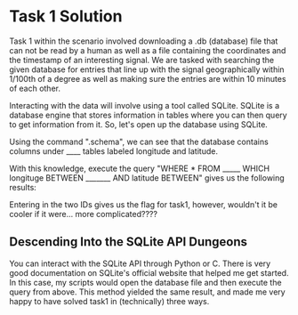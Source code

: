 # Task 1 Solution
Task 1 within the scenario involved downloading a .db (database) file that can not be read by a human as well as a file containing the coordinates and the timestamp of an interesting signal. We are tasked with searching the given database for entries that line up with the signal geographically within 1/100th of a degree as well as making sure the entries are within 10 minutes of each other. 

Interacting with the data will involve using a tool called SQLite. SQLite is a database engine that stores information in tables where you can then query to get information from it. So, let's open up the database using SQLite. 

Using the command ".schema", we can see that the database contains columns under ____ tables labeled longitude and latitude. 

With this knowledge, execute the query "WHERE * FROM _____ WHICH longituge BETWEEN _______ AND latitude BETWEEN" gives us the following results:

Entering in the two IDs gives us the flag for task1, however, wouldn't it be cooler if it were... more complicated????

## Descending Into the SQLite API Dungeons
You can interact with the SQLite API through Python or C. There is very good documentation on SQLite's official website that helped me get started. In this case, my scripts would open the database file and then execute the query from above. This method yielded the same result, and made me very happy to have solved task1 in (technically) three ways. 
